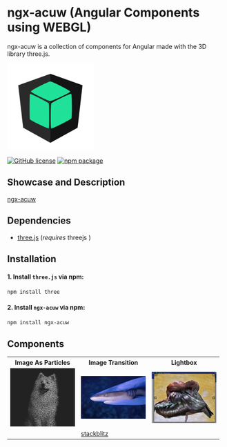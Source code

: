 # ngx-acuw (Angular Components using WEBGL)

ngx-acuw is a collection of components for Angular made with the 3D library three.js.

<img src="./projects/ng-acuw-showcase/src/assets/acuw.svg" width="200"/>

<a href="https://github.com/windmichael/ngx-acuw/blob/master/LICENSE"><img alt="GitHub license" src="https://img.shields.io/github/license/windmichael/ngx-acuw?style=for-the-badge"></a>
<a href="https://www.npmjs.com/package/ngx-acuw"><img alt="npm package" src="https://img.shields.io/npm/v/ngx-acuw.svg?style=for-the-badge"></a>

## Showcase and Description
[ngx-acuw](https://windmichael.github.io/ngx-acuw/)

## Dependencies
* [three.js](https://threejs.org) (*requires* threejs )

## Installation
#### 1. Install `three.js` via npm:
```
npm install three
```

#### 2. Install `ngx-acuw` via npm:
```
npm install ngx-acuw
```

## Components
<table>
  <tr>
    <th>Image As Particles</th>
    <th>Image Transition</th>
    <th>Lightbox</th>
  </tr>
  <tr>
    <td><img src="./projects/ng-acuw-showcase/src/assets/image-as-particles/imageAsParticles.gif" width="150"/></td>
    <td><img src="./projects/ng-acuw-showcase/src/assets/image-transition/imageTransition.gif" width="150"/></td>
    <td><img src="./projects/ng-acuw-showcase/src/assets/lightbox/lightbox.jpg" width="150"/></td>
  </tr>
  <tr>
    <td></td>
    <td><a href="https://stackblitz.com/edit/ngx-acuw-image-transition">stackblitz<a/></td>
  </tr>
</table>
